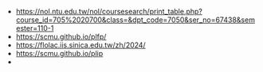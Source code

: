 

- https://nol.ntu.edu.tw/nol/coursesearch/print_table.php?course_id=705%2020700&class=&dpt_code=7050&ser_no=67438&semester=110-1
- https://scmu.github.io/plfp/
- https://flolac.iis.sinica.edu.tw/zh/2024/
- https://scmu.github.io/plip
- 